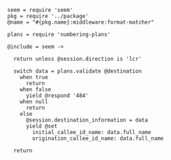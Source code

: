    seem = require 'seem'
    pkg = require '../package'
    @name = "#{pkg.name}:middleware:format-matcher"

    plans = require 'numbering-plans'

    @include = seem ->

      return unless @session.direction is 'lcr'

      switch data = plans.validate @destination
        when true
          return
        when false
          yield @respond '484'
        when null
          return
        else
          @session.destination_information = data
          yield @set
            initial_callee_id_name: data.full_name
            origination_callee_id_name: data.full_name

      return

